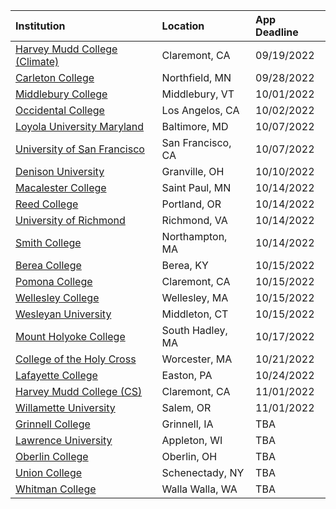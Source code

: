 | **Institution** | **Location** | **App Deadline** |
| :----       | :---       | :--- |
| [Harvey Mudd College (Climate)](#hmc-climate) | Claremont, CA | 09/19/2022 |
| [Carleton College](#carleton) | Northfield, MN | 09/28/2022 |
| [Middlebury College](#midd) | Middlebury, VT | 10/01/2022 |
| [Occidental College](#oxy) | Los Angelos, CA | 10/02/2022 |
| [Loyola University Maryland](#lum) | Baltimore, MD | 10/07/2022 |
| [University of San Francisco](#usfca) | San Francisco, CA | 10/07/2022 |
| [Denison University](#denison) | Granville, OH | 10/10/2022 |
| [Macalester College](#macalester) | Saint Paul, MN | 10/14/2022 |
| [Reed College](#reed) | Portland, OR | 10/14/2022 |
| [University of Richmond](#richmond) | Richmond, VA | 10/14/2022 |
| [Smith College](#smith) | Northampton, MA | 10/14/2022 |
| [Berea College](#berea) | Berea, KY | 10/15/2022 |
| [Pomona College](#pomona) | Claremont, CA | 10/15/2022 |
| [Wellesley College](#wellesley) | Wellesley, MA | 10/15/2022 |
| [Wesleyan University](#wesleyan) | Middleton, CT | 10/15/2022 |
| [Mount Holyoke College](#holyoke) | South Hadley, MA | 10/17/2022 |
| [College of the Holy Cross](#holy-cross) | Worcester, MA | 10/21/2022 |
| [Lafayette College](#lafayette) | Easton, PA | 10/24/2022 |
| [Harvey Mudd College (CS)](#hmc) | Claremont, CA | 11/01/2022 |
| [Willamette University](#willamette) | Salem, OR  | 11/01/2022 |
| [Grinnell College](#grinnell) | Grinnell, IA | TBA |
| [Lawrence University](#lawrence) | Appleton, WI | TBA |
| [Oberlin College](#oberlin) | Oberlin, OH | TBA |
| [Union College](#union) | Schenectady, NY | TBA | 
| [Whitman College](#whitman) | Walla Walla, WA  | TBA |
